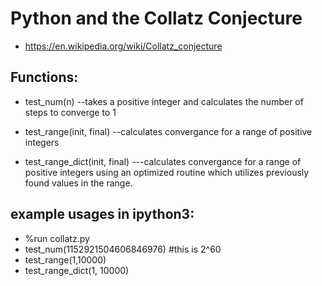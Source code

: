 # Python and the Collatz Conjecture
- https://en.wikipedia.org/wiki/Collatz_conjecture

## Functions:
 - test_num(n)  --takes a positive integer and calculates the number of steps to converge to 1

 - test_range(init, final)  --calculates convergance for a range of positive integers

 -  test_range_dict(init, final)    ---calculates convergance for a range of positive integers using an optimized routine which utilizes previously found values in the range.

 ## example usages in ipython3:
- %run collatz.py
- test_num(1152921504606846976)   #this is 2^60
- test_range(1,10000)
- test_range_dict(1, 10000)